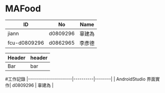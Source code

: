 # MAFood
| ID           | No       | Name   |
|--------------|----------|--------|
| jiann        | d0809296 | 辜建為 |
| fcu-d0809296 | d0862965 | 李彥德 |

<div class="foo">

Header | header
------ | -----
Bar | bar

</div>


#工作記錄
|----------------------|----------|--------|
| AndroidStudio 界面實作| d0809296 | 辜建為 |
